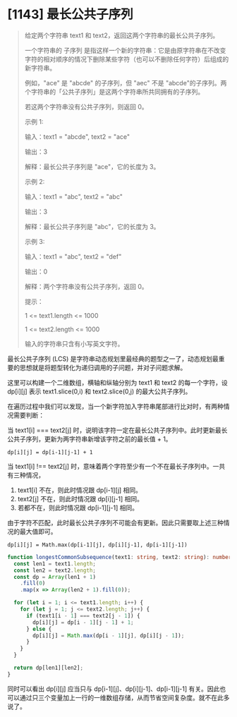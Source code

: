 # [1143] 最长公共子序列

> 给定两个字符串 text1 和 text2，返回这两个字符串的最长公共子序列。
>
> 一个字符串的 子序列 是指这样一个新的字符串：它是由原字符串在不改变字符的相对顺序的情况下删除某些字符（也可以不删除任何字符）后组成的新字符串。
>
> 例如，"ace" 是 "abcde" 的子序列，但 "aec" 不是 "abcde"的子序列。两个字符串的「公共子序列」是这两个字符串所共同拥有的子序列。
>
> 若这两个字符串没有公共子序列，则返回 0。
>
> 示例 1:
>
> 输入：text1 = "abcde", text2 = "ace"
>
> 输出：3
>
> 解释：最长公共子序列是 "ace"，它的长度为 3。
>
> 示例 2:
>
> 输入：text1 = "abc", text2 = "abc"
>
> 输出：3
>
> 解释：最长公共子序列是 "abc"，它的长度为 3。
>
> 示例 3:
>
> 输入：text1 = "abc", text2 = "def"
>
> 输出：0
>
> 解释：两个字符串没有公共子序列，返回 0。
>
> 提示：
>
> 1 <= text1.length <= 1000
>
> 1 <= text2.length <= 1000
>
> 输入的字符串只含有小写英文字符。

最长公共子序列 (LCS) 是字符串动态规划里最经典的题型之一了，动态规划最重要的思想就是将题型转化为递归调用的子问题，并对子问题求解。

这里可以构建一个二维数组，横轴和纵轴分别为 text1 和 text2 的每一个字符，设 dp[i][j] 表示 text1.slice(0,i) 和 text2.slice(0,j) 的最大公共子序列。

在遍历过程中我们可以发现，当一个新字符加入字符串尾部进行比对时，有两种情况需要判断：

当 text1[i] === text2[j] 时，说明该字符一定在最长公共子序列中。此时更新最长公共子序列，更新为两字符串新增该字符之前的最长值 + 1。

`dp[i][j] = dp[i-1][j-1] + 1`

当 text1[i] !== text2[j] 时，意味着两个字符至少有一个不在最长子序列中。一共有三种情况，

1. text1[i] 不在，则此时情况跟 dp[i-1][j] 相同。
2. text2[j] 不在，则此时情况跟 dp[i][j-1] 相同。
3. 若都不在，则此时情况跟 dp[i-1][j-1] 相同。

由于字符不匹配，此时最长公共子序列不可能会有更新。因此只需要取上述三种情况的最大值即可。

`dp[i][j] = Math.max(dp[i-1][j], dp[i][j-1], dp[i-1][j-1])`

```ts
function longestCommonSubsequence(text1: string, text2: string): number {
  const len1 = text1.length;
  const len2 = text2.length;
  const dp = Array(len1 + 1)
    .fill(0)
    .map(x => Array(len2 + 1).fill(0));

  for (let i = 1; i <= text1.length; i++) {
    for (let j = 1; j <= text2.length; j++) {
      if (text1[i - 1] === text2[j - 1]) {
        dp[i][j] = dp[i - 1][j - 1] + 1;
      } else {
        dp[i][j] = Math.max(dp[i - 1][j], dp[i][j - 1]);
      }
    }
  }

  return dp[len1][len2];
}
```

同时可以看出 dp[i][j] 应当只与 dp[i-1][j]、dp[i][j-1]、dp[i-1][j-1] 有关。因此也可以通过只三个变量加上一行的一维数组存储，从而节省空间复杂度。就不在此多说了。
